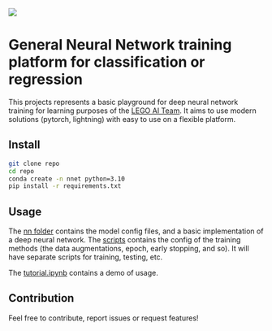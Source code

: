 [![](https://img.shields.io/badge/made%20by-Lego%20AI%20Team-orange.svg)](https://legokor.hu/projects/mesterseges_intelligencia/)
# General Neural Network training platform for classification or regression

This projects represents a basic playground for deep neural network training for learning purposes of the [LEGO AI Team](https://legokor.hu/projects/mesterseges_intelligencia/). It aims to use modern solutions (pytorch, lightning) with easy to use on a flexible platform.

## Install

```bash
git clone repo
cd repo
conda create -n nnet python=3.10
pip install -r requirements.txt
```

## Usage

The [nn folder](./nn) contains the model config files, and a basic implementation of a deep neural network.
The [scripts](./scripts) contains the config of the training methods (the data augmentations, epoch, early stopping, and so). It will have separate scripts for training, testing, etc.

The [tutorial.ipynb](tutorial.ipynb) contains a demo of usage.

## Contribution

Feel free to contribute, report issues or request features!